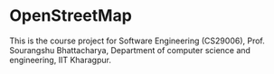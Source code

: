 # OpenStreetMap
This is the course project for Software Engineering (CS29006), Prof. Sourangshu Bhattacharya, Department of computer science and engineering, IIT Kharagpur.
